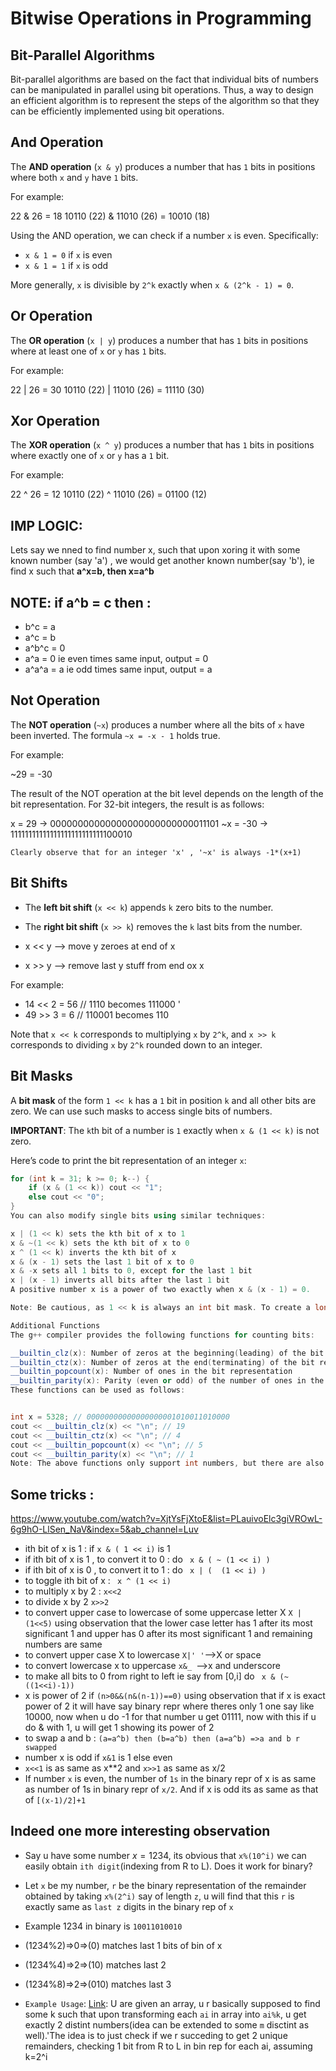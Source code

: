 # Bitwise Operations in Programming

## Bit-Parallel Algorithms

Bit-parallel algorithms are based on the fact that individual bits of numbers can
be manipulated in parallel using bit operations. Thus, a way to design an efficient
algorithm is to represent the steps of the algorithm so that they can be efficiently
implemented using bit operations.

## And Operation

The **AND operation** (`x & y`) produces a number that has `1` bits in positions where both `x` and `y` have `1` bits.

For example:

22 & 26 = 18
10110 (22) &
11010 (26) =
10010 (18)

Using the AND operation, we can check if a number `x` is even. Specifically:

- `x & 1 = 0` if `x` is even
- `x & 1 = 1` if `x` is odd

More generally, `x` is divisible by `2^k` exactly when `x & (2^k - 1) = 0`.

## Or Operation

The **OR operation** (`x | y`) produces a number that has `1` bits in positions where at least one of `x` or `y` has `1` bits.

For example:

22 | 26 = 30 10110 (22) | 11010 (26) = 11110 (30)

## Xor Operation

The **XOR operation** (`x ^ y`) produces a number that has `1` bits in positions where exactly one of `x` or `y` has a `1` bit.

For example:

22 ^ 26 = 12 10110 (22) ^ 11010 (26) = 01100 (12)

## IMP LOGIC:

Lets say we nned to find number x, such that upon xoring it with some known number (say 'a') , we would get another known number(say 'b'), ie find x such that **a^x=b, then x=a^b**

## NOTE: if a^b = c then :

- b^c = a
- a^c = b
- a^b^c = 0
- a^a = 0 ie even times same input, output = 0
- a^a^a = a ie odd times same input, output = a

## Not Operation

The **NOT operation** (`~x`) produces a number where all the bits of `x` have been inverted. The formula `~x = -x - 1` holds true.

For example:

~29 = -30

The result of the NOT operation at the bit level depends on the length of the bit representation. For 32-bit integers, the result is as follows:

x = 29 -> 00000000000000000000000000011101 ~x = -30 -> 11111111111111111111111111100010

`Clearly observe that for an integer 'x' , '~x' is always -1*(x+1)`

## Bit Shifts

- The **left bit shift** (`x << k`) appends `k` zero bits to the number.
- The **right bit shift** (`x >> k`) removes the `k` last bits from the number.

- x << y --> move y zeroes at end of x
- x >> y --> remove last y stuff from end ox x

For example:

- 14 << 2 = 56 // 1110 becomes 111000 '
- 49 >> 3 = 6 // 110001 becomes 110

Note that `x << k` corresponds to multiplying `x` by `2^k`, and `x >> k` corresponds to dividing `x` by `2^k` rounded down to an integer.

## Bit Masks

A **bit mask** of the form `1 << k` has a `1` bit in position `k` and all other bits are zero. We can use such masks to access single bits of numbers.

**IMPORTANT**: The `k`th bit of a number is `1` exactly when `x & (1 << k)` is not zero.

Here’s code to print the bit representation of an integer `x`:

```cpp
for (int k = 31; k >= 0; k--) {
    if (x & (1 << k)) cout << "1";
    else cout << "0";
}
You can also modify single bits using similar techniques:

x | (1 << k) sets the kth bit of x to 1
x & ~(1 << k) sets the kth bit of x to 0
x ^ (1 << k) inverts the kth bit of x
x & (x - 1) sets the last 1 bit of x to 0
x & -x sets all 1 bits to 0, except for the last 1 bit
x | (x - 1) inverts all bits after the last 1 bit
A positive number x is a power of two exactly when x & (x - 1) = 0.

Note: Be cautious, as 1 << k is always an int bit mask. To create a long long bit mask, use 1LL << k.

Additional Functions
The g++ compiler provides the following functions for counting bits:

__builtin_clz(x): Number of zeros at the beginning(leading) of the bit representation
__builtin_ctz(x): Number of zeros at the end(terminating) of the bit representation
__builtin_popcount(x): Number of ones in the bit representation
__builtin_parity(x): Parity (even or odd) of the number of ones in the bit representation
These functions can be used as follows:


int x = 5328; // 00000000000000000001010011010000
cout << __builtin_clz(x) << "\n"; // 19
cout << __builtin_ctz(x) << "\n"; // 4
cout << __builtin_popcount(x) << "\n"; // 5
cout << __builtin_parity(x) << "\n"; // 1
Note: The above functions only support int numbers, but there are also long long versions available with the suffix ll.
```
## Some tricks :
 https://www.youtube.com/watch?v=XjtYsFjXtoE&list=PLauivoElc3giVROwL-6g9hO-LlSen_NaV&index=5&ab_channel=Luv
- ith bit of x is 1 : if ``x & ( 1 << i)`` is 1
- if ith bit of x is 1 , to convert it to 0 : do  ``` x & ( ~ (1 << i) )```
- if ith bit of x is 0 , to convert it to 1 : do  ``` x | (  (1 << i) )```
- to toggle ith bit of x : `` x ^ (1 << i)``
- to multiply x by 2 : `x<<2`
- to divide x by 2 `x>>2`
- to convert upper case to lowercase of some uppercase letter X  `` X | (1<<5) `` using observation that the lower case letter has 1 after its most significant 1 and upper has 0 after its most significant 1 and remaining numbers are same
- to convert upper case X to lowercase ``X|' '``-->X or space
- to convert lowercase x to uppercase ``x&_ ``-->x and underscore
- to make all bits to 0 from right to left ie say from [0,i] do `` x & (~ ((1<<i)-1))``
- x is power of 2 if ``(n>0&&(n&(n-1))==0)`` using observation that if x is exact power of 2 it will have say binary repr where theres only 1 one say like 10000, now when u do -1 for that number u get 01111, now with this if u do & with 1, u will get 1 showing its power of 2
- to swap a and b : `(a=a^b) then (b=a^b) then (a=a^b) =>a and b r swapped`
- number x is odd if ``x&1`` is 1 else even
- ``x<<1`` is as same as x**2 and `x>>1` as same as x/2
- If number `x` is even, the number of `1s` in the binary repr of x is as same as number of 1s in binary repr of `x/2`. And if x is odd its as same as that of `[(x-1)/2]+1`


## Indeed one more interesting observation
- Say u have some number $x=1234$, its obvious that ``x%(10^i)`` we can easily obtain `ith digit`(indexing from R to L). Does it work for binary?
- Let `x` be my number,  `r` be the binary representation of the remainder obtained by taking `x%(2^i)` say of length `z`, u will find that this `r` is exactly same as `last z` digits in the binary rep of `x`
- Example 1234 in binary is `10011010010`
- (1234%2)=>0=>(0) matches last 1 bits of bin of x
- (1234%4)=>2=>(10) matches last 2
- (1234%8)=>2=>(010) matches last 3 

- `Example Usage`: [Link](https://codeforces.com/problemset/problem/1909/B): U are given an array, u r basically supposed to find some k such that upon transforming each `ai` in array into `ai%k`, u get exactly 2 distint numbers(idea can be extended to some `m` disctint as well).'The idea is to just check if we r succeding to get 2 unique remainders, checking 1 bit from R to L in bin rep for each ai, assuming k=2^i